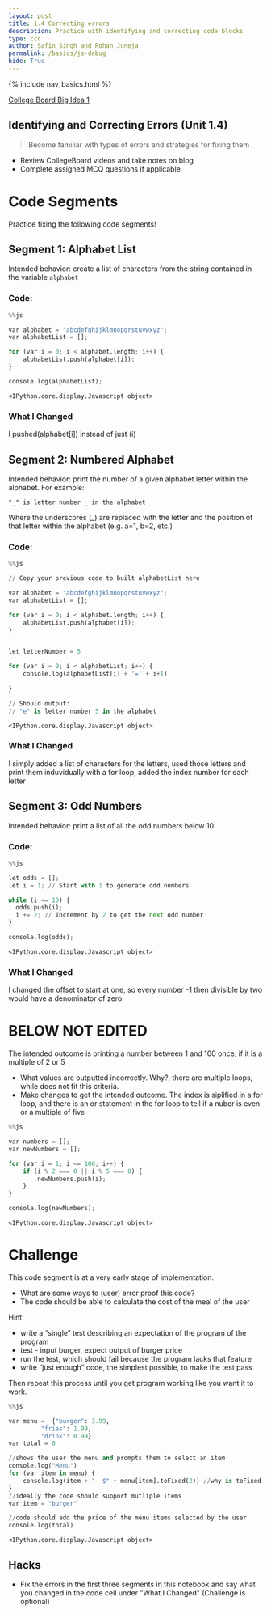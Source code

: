 ```yaml
---
layout: post
title: 1.4 Correcting errors
description: Practice with identifying and correcting code blocks
type: ccc
author: Safin Singh and Rohan Juneja
permalink: /basics/js-debug
hide: True
---
```


{% include nav_basics.html %}

[College Board Big Idea 1](https://apclassroom.collegeboard.org/103/home?unit=1)

## Identifying and Correcting Errors (Unit 1.4)

> Become familiar with types of errors and strategies for fixing them

- Review CollegeBoard videos and take notes on blog
- Complete assigned MCQ questions if applicable

# Code Segments

Practice fixing the following code segments!

## Segment 1: Alphabet List

Intended behavior: create a list of characters from the string contained in the variable `alphabet`

### Code:


```python
%%js

var alphabet = "abcdefghijklmnopqrstuvwxyz";
var alphabetList = [];

for (var i = 0; i < alphabet.length; i++) {
    alphabetList.push(alphabet[i]);
}

console.log(alphabetList);
```


    <IPython.core.display.Javascript object>


### What I Changed

I pushed(alphabet[i]) instead of just (i)

## Segment 2: Numbered Alphabet

Intended behavior: print the number of a given alphabet letter within the alphabet. For example:
```
"_" is letter number _ in the alphabet
```

Where the underscores (_) are replaced with the letter and the position of that letter within the alphabet (e.g. a=1, b=2, etc.)

### Code:


```python
%%js

// Copy your previous code to built alphabetList here

var alphabet = "abcdefghijklmnopqrstuvwxyz";
var alphabetList = [];

for (var i = 0; i < alphabet.length; i++) {
    alphabetList.push(alphabet[i]);
}


let letterNumber = 5

for (var i = 0; i < alphabetList; i++) {
	console.log(alphabetList[i] + '=' + i+1)
	
}

// Should output:
// "e" is letter number 5 in the alphabet
```


    <IPython.core.display.Javascript object>


### What I Changed

I simply added a list of characters for the letters, used those letters and print them induvidually with a for loop, added the index number for each letter

## Segment 3: Odd Numbers

Intended behavior: print a list of all the odd numbers below 10

### Code:


```python
%%js

let odds = [];
let i = 1; // Start with 1 to generate odd numbers

while (i <= 10) {
  odds.push(i);
  i += 2; // Increment by 2 to get the next odd number
}

console.log(odds);
```


    <IPython.core.display.Javascript object>


### What I Changed

I changed the offset to start at one, so every number -1 then divisible by two would have a denominator of zero.

# BELOW NOT EDITED

The intended outcome is printing a number between 1 and 100 once, if it is a multiple of 2 or 5 
- What values are outputted incorrectly. Why?, there are multiple loops, while does not fit this criteria.
- Make changes to get the intended outcome. The index is siplified in a for loop, and there is an or statement in the for loop to tell if a nuber is even or a multiple of five


```python
%%js

var numbers = [];
var newNumbers = [];

for (var i = 1; i <= 100; i++) {
    if (i % 2 === 0 || i % 5 === 0) {
        newNumbers.push(i);
    }
}

console.log(newNumbers);


```


    <IPython.core.display.Javascript object>


# Challenge

This code segment is at a very early stage of implementation.
- What are some ways to (user) error proof this code?
- The code should be able to calculate the cost of the meal of the user

Hint:
- write a “single” test describing an expectation of the program of the program
- test - input burger, expect output of burger price
- run the test, which should fail because the program lacks that feature
- write “just enough” code, the simplest possible, to make the test pass

Then repeat this process until you get program working like you want it to work.


```python
%%js

var menu =  {"burger": 3.99,
         "fries": 1.99,
         "drink": 0.99}
var total = 0

//shows the user the menu and prompts them to select an item
console.log("Menu")
for (var item in menu) {
    console.log(item + "  $" + menu[item].toFixed(2)) //why is toFixed used?
}
//ideally the code should support mutliple items
var item = "burger"

//code should add the price of the menu items selected by the user 
console.log(total)
```


    <IPython.core.display.Javascript object>


## Hacks
- Fix the errors in the first three segments in this notebook and say what you changed in the code cell under "What I Changed" (Challenge is optional)

